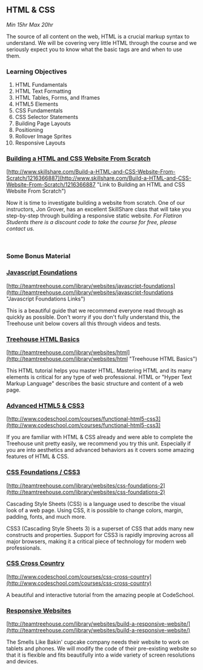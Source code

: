 ## HTML & CSS
*Min 15hr Max 20hr*

The source of all content on the web, HTML is a crucial markup syntax to understand. We will be covering very little HTML through the course and we seriously expect you to know what the basic tags are and when to use them.

### Learning Objectives

  1. HTML Fundamentals
  2. HTML Text Formatting
  3. HTML Tables, Forms, and Iframes
  4. HTML5 Elements
  5. CSS Fundamentals
  6. CSS Selector Statements
  7. Building Page Layouts
  8. Positioning
  9. Rollover Image Sprites
  10. Responsive Layouts

### [Building a HTML and CSS Website From Scratch](http://www.skillshare.com/Build-a-HTML-and-CSS-Website-From-Scratch/1216366887 "Link to Building a HTML and CSS Website From Scratch")

[http://www.skillshare.com/Build-a-HTML-and-CSS-Website-From-Scratch/1216366887](http://www.skillshare.com/Build-a-HTML-and-CSS-Website-From-Scratch/1216366887 "Link to Building an HTML and CSS Website From Scratch")

Now it is time to investigate building a website from scratch. One of our
instructors, Jon Grover, has an excellent SkillShare class that will take you
step-by-step through building a responsive static website. *For Flatiron
Students there is a discount code to take the course for free, please contact
us.*

<br />

### Some Bonus Material

### [Javascript Foundations](http://teamtreehouse.com/library/websites/javascript-foundations "Javascript Foundations Link")

[http://teamtreehouse.com/library/websites/javascript-foundations](http://teamtreehouse.com/library/websites/javascript-foundations "Javascript Foundations Links")

This is a beautiful guide that we recommend everyone read through as quickly as
possible. Don't worry if you don't fully understand this, the Treehouse unit
below covers all this through videos and tests.

### [Treehouse HTML Basics](http://teamtreehouse.com/library/websites/html "Treehouse HTML Basics")

[http://teamtreehouse.com/library/websites/html](http://teamtreehouse.com/library/websites/html "Treehouse HTML Basics")

This HTML tutorial helps you master HTML. Mastering HTML and its many elements
is critical for any type of web professional. HTML or "Hyper Text Markup
Language" describes the basic structure and content of a web page.

### [Advanced HTML5 & CSS3](http://www.codeschool.com/courses/functional-html5-css3 "Advanced HTML5 & CSS3 Link")

[http://www.codeschool.com/courses/functional-html5-css3](http://www.codeschool.com/courses/functional-html5-css3)

If you are familiar with HTML & CSS already and were able to complete the
Treehouse unit pretty easily, we recommend you try this unit. Especially if you
are into aesthetics and advanced behaviors as it covers some amazing features
of HTML & CSS.

### [CSS Foundations / CSS3](http://teamtreehouse.com/library/websites/css-foundations-2 "CSS Foundations / CSS3 Link")

[http://teamtreehouse.com/library/websites/css-foundations-2](http://teamtreehouse.com/library/websites/css-foundations-2)

Cascading Style Sheets (CSS) is a language used to describe the visual look of
a web page. Using CSS, it is possible to change colors, margin, padding, fonts,
and much more.

CSS3 (Cascading Style Sheets 3) is a superset of CSS that adds many new
constructs and properties. Support for CSS3 is rapidly improving across all
major browsers, making it a critical piece of technology for modern web
professionals.

### [CSS Cross Country](http://www.codeschool.com/courses/css-cross-country "CSS Cross Country Link")

[http://www.codeschool.com/courses/css-cross-country](http://www.codeschool.com/courses/css-cross-country)

A beautiful and interactive tutorial from the amazing people at CodeSchool.

### [Responsive Websites](http://teamtreehouse.com/library/websites/build-a-responsive-website/ "Responsive Websites Link")

[http://teamtreehouse.com/library/websites/build-a-responsive-website/](http://teamtreehouse.com/library/websites/build-a-responsive-website/)

The Smells Like Bakin' cupcake company needs their website to work on tablets
and phones. We will modify the code of their pre-existing website so that it is
flexible and fits beautifully into a wide variety of screen resolutions and
devices.
